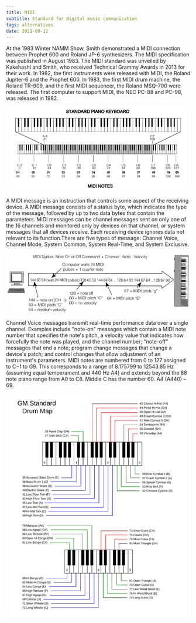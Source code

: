 ```yaml
---
title: MIDI
subtitle: Standard for digital music communication
tags: alternatives
date: 2021-09-12
---
```


At the 1983 Winter NAMM Show, Smith demonstrated a MIDI connection between Prophet 600 and Roland JP-6 synthesizers. The MIDI specification was published in August 1983. The MIDI standard was unveiled by Kakehashi and Smith, who received Technical Grammy Awards in 2013 for their work. In 1982, the first instruments were released with MIDI, the Roland Jupiter-6 and the Prophet 600. In 1983, the first MIDI drum machine, the Roland TR-909, and the first MIDI sequencer, the Roland MSQ-700 were released. The first computer to support MIDI, the NEC PC-88 and PC-98, was released in 1982.

![](./midi-notes.jpg)

A MIDI message is an instruction that controls some aspect of the receiving device. A MIDI message consists of a status byte, which indicates the type of the message, followed by up to two data bytes that contain the parameters. MIDI messages can be channel messages sent on only one of the 16 channels and monitored only by devices on that channel, or system messages that all devices receive. Each receiving device ignores data not relevant to its function.There are five types of message: Channel Voice, Channel Mode, System Common, System Real-Time, and System Exclusive.

![](./midi_data.gif)

Channel Voice messages transmit real-time performance data over a single channel. Examples include "note-on" messages which contain a MIDI note number that specifies the note's pitch, a velocity value that indicates how forcefully the note was played, and the channel number; "note-off" messages that end a note; program change messages that change a device's patch; and control changes that allow adjustment of an instrument's parameters. MIDI notes are numbered from 0 to 127 assigned to C−1 to G9. This corresponds to a range of 8.175799 to 12543.85 Hz (assuming equal temperament and 440 Hz A4) and extends beyond the 88 note piano range from A0 to C8. Middle C has the number 60. A4 (A440) – 69.

![svg](./GM_Standard_Drum_Map_on_the_keyboard.svg)